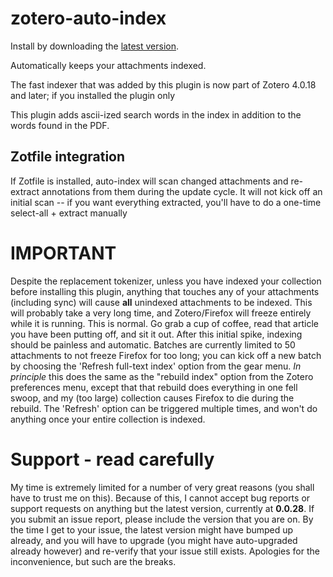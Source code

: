 zotero-auto-index
=================

Install by downloading the [latest version](https://raw.github.com/friflaj/zotero-auto-index/master/zotero-auto-index-0.0.28.xpi).

Automatically keeps your attachments indexed.

The fast indexer that was added by this plugin is now part of Zotero 4.0.18 and later; if you installed the plugin only

This plugin adds ascii-ized search words in the index in addition to the words found in the PDF.

## Zotfile integration

If Zotfile is installed, auto-index will scan changed attachments and re-extract annotations from them during the update
cycle. It will not kick off an initial scan -- if you want everything extracted, you'll have to do a one-time
select-all + extract manually

IMPORTANT
=========

Despite the replacement tokenizer, unless you have indexed your collection before installing this plugin, anything that
touches any of your attachments (including sync) will cause **all** unindexed attachments to be indexed. This will
probably take a very long time, and Zotero/Firefox will freeze entirely while it is running. This is normal. Go grab a
cup of coffee, read that article you have been putting off, and sit it out. After this initial spike, indexing should be
painless and automatic. Batches are currently limited to 50 attachments to not freeze Firefox for too long; you can kick
off a new batch by choosing the 'Refresh full-text index' option from the gear menu. *In principle* this does the same
as the "rebuild index" option from the Zotero preferences menu, except that that rebuild does everything in one fell
swoop, and my (too large) collection causes Firefox to die during the rebuild. The 'Refresh' option can be triggered
multiple times, and won't do anything once your entire collection is indexed.

# Support - read carefully

My time is extremely limited for a number of very great reasons (you shall have to trust me on this). Because of this, I
cannot accept bug reports
or support requests on anything but the latest version, currently at **0.0.28**. If you submit an issue report,
please include the version that you are on. By the time I get to your issue, the latest version might have bumped up
already, and you
will have to upgrade (you might have auto-upgraded already however) and re-verify that your issue still exists.
Apologies for the inconvenience, but such
are the breaks.

